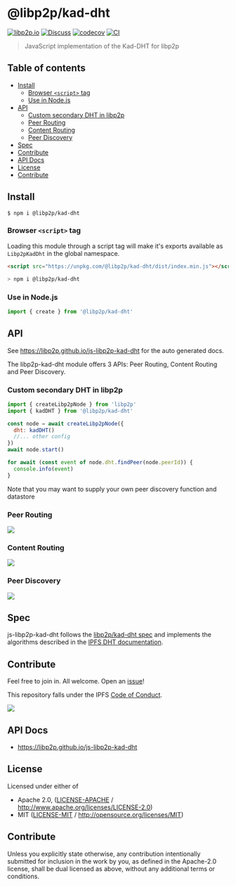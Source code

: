 # @libp2p/kad-dht <!-- omit in toc -->

[![libp2p.io](https://img.shields.io/badge/project-libp2p-yellow.svg?style=flat-square)](http://libp2p.io/)
[![Discuss](https://img.shields.io/discourse/https/discuss.libp2p.io/posts.svg?style=flat-square)](https://discuss.libp2p.io)
[![codecov](https://img.shields.io/codecov/c/github/libp2p/js-libp2p-kad-dht.svg?style=flat-square)](https://codecov.io/gh/libp2p/js-libp2p-kad-dht)
[![CI](https://img.shields.io/github/actions/workflow/status/libp2p/js-libp2p-kad-dht/js-test-and-release.yml?branch=master\&style=flat-square)](https://github.com/libp2p/js-libp2p-kad-dht/actions/workflows/js-test-and-release.yml?query=branch%3Amaster)

> JavaScript implementation of the Kad-DHT for libp2p

## Table of contents <!-- omit in toc -->

- [Install](#install)
  - [Browser `<script>` tag](#browser-script-tag)
  - [Use in Node.js](#use-in-nodejs)
- [API](#api)
  - [Custom secondary DHT in libp2p](#custom-secondary-dht-in-libp2p)
  - [Peer Routing](#peer-routing)
  - [Content Routing](#content-routing)
  - [Peer Discovery](#peer-discovery)
- [Spec](#spec)
- [Contribute](#contribute)
- [API Docs](#api-docs)
- [License](#license)
- [Contribute](#contribute-1)

## Install

```console
$ npm i @libp2p/kad-dht
```

### Browser `<script>` tag

Loading this module through a script tag will make it's exports available as `Libp2pKadDht` in the global namespace.

```html
<script src="https://unpkg.com/@libp2p/kad-dht/dist/index.min.js"></script>
```

```sh
> npm i @libp2p/kad-dht
```

### Use in Node.js

```js
import { create } from '@libp2p/kad-dht'
```

## API

See <https://libp2p.github.io/js-libp2p-kad-dht> for the auto generated docs.

The libp2p-kad-dht module offers 3 APIs: Peer Routing, Content Routing and Peer Discovery.

### Custom secondary DHT in libp2p

```js
import { createLibp2pNode } from 'libp2p'
import { kadDHT } from '@libp2p/kad-dht'

const node = await createLibp2pNode({
  dht: kadDHT()
  //... other config
})
await node.start()

for await (const event of node.dht.findPeer(node.peerId)) {
  console.info(event)
}
```

Note that you may want to supply your own peer discovery function and datastore

### Peer Routing

[![](https://raw.githubusercontent.com/libp2p/interface-peer-routing/master/img/badge.png)](https://github.com/libp2p/js-libp2p-interfaces/tree/master/packages/libp2p-interfaces/src/peer-routing)

### Content Routing

[![](https://raw.githubusercontent.com/libp2p/interface-content-routing/master/img/badge.png)](https://github.com/libp2p/js-libp2p-interfaces/tree/master/packages/libp2p-interfaces/src/content-routing)

### Peer Discovery

[![](https://github.com/libp2p/interface-peer-discovery/blob/master/img/badge.png?raw=true)](https://github.com/libp2p/js-libp2p-interfaces/tree/master/packages/libp2p-interfaces/src/peer-discovery)

## Spec

js-libp2p-kad-dht follows the [libp2p/kad-dht spec](https://github.com/libp2p/specs/tree/master/kad-dht) and implements the algorithms described in the [IPFS DHT documentation](https://docs.ipfs.io/concepts/dht/).

## Contribute

Feel free to join in. All welcome. Open an [issue](https://github.com/libp2p/js-libp2p-kad-dht/issues)!

This repository falls under the IPFS [Code of Conduct](https://github.com/ipfs/community/blob/master/code-of-conduct.md).

[![](https://cdn.rawgit.com/jbenet/contribute-ipfs-gif/master/img/contribute.gif)](https://github.com/ipfs/community/blob/master/CONTRIBUTING.md)

## API Docs

- <https://libp2p.github.io/js-libp2p-kad-dht>

## License

Licensed under either of

- Apache 2.0, ([LICENSE-APACHE](LICENSE-APACHE) / <http://www.apache.org/licenses/LICENSE-2.0>)
- MIT ([LICENSE-MIT](LICENSE-MIT) / <http://opensource.org/licenses/MIT>)

## Contribute

Unless you explicitly state otherwise, any contribution intentionally submitted for inclusion in the work by you, as defined in the Apache-2.0 license, shall be dual licensed as above, without any additional terms or conditions.
